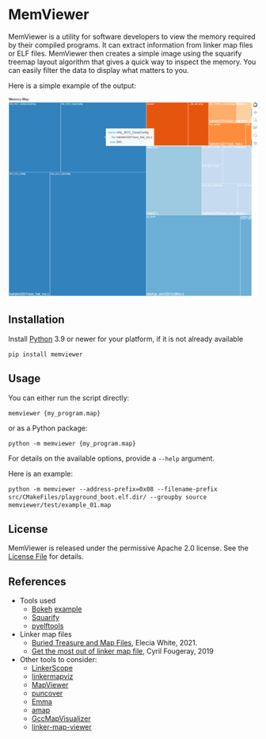 
# MemViewer

MemViewer is a utility for software developers to view the memory required by
their compiled programs.  It can extract information from linker map files
or ELF files.  MemViewer then creates a simple image using the 
squarify treemap layout algorithm that gives a quick
way to inspect the memory.  You can easily filter the data to display
what matters to you.  

Here is a simple example of the output:

![image](doc/simple_example.png)


## Installation

Install [Python](https://www.python.org/) 3.9 or newer for your platform, 
if it is not already available

```
pip install memviewer
```


## Usage

You can either run the script directly:

```
memviewer {my_program.map} 
```

or as a Python package:

```
python -m memviewer {my_program.map} 
```

For details on the available options, provide a `--help` argument.

Here is an example:

```
python -m memviewer --address-prefix=0x08 --filename-prefix src/CMakeFiles/playground_boot.elf.dir/ --groupby source memviewer/test/example_01.map
```


## License

MemViewer is released under the permissive Apache 2.0 license.
See the [License File](LICENSE.txt) for details.

## References

* Tools used
  * [Bokeh](https://docs.bokeh.org/en/latest/index.html) 
    [example](https://docs.bokeh.org/en/latest/docs/user_guide/topics/hierarchical.html#ug-topics-hierarchical-treemap)
  * [Squarify](https://github.com/laserson/squarify)
  * [pyelftools](https://github.com/eliben/pyelftools)
* Linker map files 
  * [Buried Treasure and Map Files](https://embedded.fm/blog/mapfiles), Elecia White, 2021.
  * [Get the most out of linker map file](https://interrupt.memfault.com/blog/get-the-most-out-of-the-linker-map-file),
    Cyril Fougeray, 2019
* Other tools to consider: 
  * [LinkerScope](https://github.com/raulgotor/linkerscope) 
  * [linkermapviz](https://github.com/8bitgeek/linkermapviz)
  * [MapViewer](https://github.com/govind-mukundan/MapViewer)
  * [puncover](https://github.com/HBehrnspuncover)
  * [Emma](https://github.com/bmwcarit/Emma)
  * [amap](https://www.sikorskiy.net/info/prj/amap/index.html)
  * [GccMapVisualizer](https://github.com/jotux/GccMapVisualizer)
  * [linker-map-viewer](https://github.com/jpgvandijk/linker-map-viewer)
